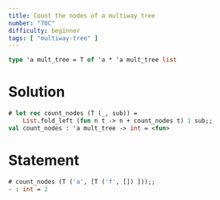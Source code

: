 ```yaml
---
title: Count the nodes of a multiway tree
number: "70C"
difficulty: beginner
tags: [ "multiway-tree" ]
---
```


```ocaml
type 'a mult_tree = T of 'a * 'a mult_tree list
```

# Solution

```ocaml
# let rec count_nodes (T (_, sub)) =
    List.fold_left (fun n t -> n + count_nodes t) 1 sub;;
val count_nodes : 'a mult_tree -> int = <fun>
```

# Statement

```ocaml
# count_nodes (T ('a', [T ('f', []) ]));;
- : int = 2
```
